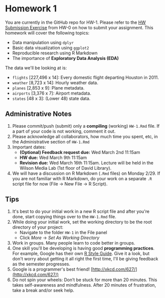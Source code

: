 # Homework 1

You are currently in the GitHub repo for HW-1. Please refer to the [HW
Submission 
Exercise](https://github.com/Middlebury-Data-Science/HW-0#hw-submission-exercise)
from HW-0 on how to submit your assignment. This homework will cover the 
following topics:

* Data manipulation using `dplyr`
* Basic data visualization using `ggplot2`
* Reproducible research using R Markdown
* The importance of **Exploratory Data Analysis (EDA)**

The data we'll be looking at is:

* `flights` [227,496 x 14]: Every domestic flight departing Houston in 2011.
* `weather` [8,723 x 14]: Hourly weather data.
* `planes` [2,853 x 9]: Plane metadata.
* `airports` [3,376 x 7]: Airport metadata.
* `states` [48 x 3]: (Lower 48) state data.




## Administrative Notes

1. Please commit/push (submit) only a **compiling** (working) `HW-1.Rmd` file. If a
part of your code is not working, comment it out.
1. Please acknowledge all collaborators, how much time you spent, etc, in the
Administrative section of `HW-1.Rmd`
1. Important dates:
    + **(Optional) Feedback request due:** Wed March 2nd 11:15am
    + **HW due:** Wed March 9th 11:15am
    + **Revision due:** Wed March 16th 11:15am. Lecture will be held in the Wilson Media Lab (1st floor of David Library).
1. We will have a discussion on R Markdown (`.Rmd` files) on Monday 2/29. If you are not familiar with R Markdown, 
do your work on a separate `.R` script file for now (File -> New File -> R Script).





## Tips

1. It's best to do your initial work in a new R script file and after you're
done, start copying things over to the `HW-1.Rmd` file.
1. While doing your initial work, set the working directory to be the root
directory of your project:
    + Navigate to the folder `HW-1` in the File panel
    + Click *More* -> *Set As Working Directory*
1. Work in groups. Many people learn to code better in groups.
1. One skill you'll be developing is having good **programming practices**. For
example, Google has their own [R Style 
Guide](https://google-styleguide.googlecode.com/svn/trunk/Rguide.xml). Give it a
look, but don't worry about getting it all right the first time, I'll be giving 
feedback as the semester progresses.
1. Google is a programmer's best friend! [http://xkcd.com/627/](http://xkcd.com/627/)
1. Do not spin your wheels: Don’t be stuck for more than 20 minutes.
This takes self-awareness and mindfulness. After 20 minutes of frustration, take
a break and/or seek help.

